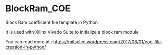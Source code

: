 # BlockRam_COE
Block Ram coefficient file template in Python

It is used with Xilinx Vivado Suite to initialize a block ram module

You can read more at : https://mitselec.wordpress.com/2017/08/01/coe-file-creation-in-python/
